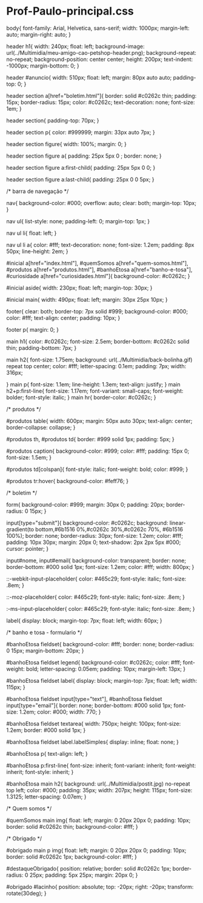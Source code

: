 # Prof-Paulo-principal.css

body{
    font-family: Arial, Helvetica, sans-serif;
    width: 1000px;
    margin-left: auto;
    margin-right: auto;
}

header h1{
    width: 240px;
    float: left;
    background-image: url(../Multimidia/meu-amigo-cao-petshop-header.png);
    background-repeat: no-repeat;
    background-position: center center;
    height: 200px;
    text-indent: -1000px;
    margin-bottom: 0;
}

header #anuncio{
    width: 510px;
    float: left;
    margin: 80px auto auto;
    padding-top: 0;
}

header section a[href="boletim.html"]{
    border: solid #c0262c thin;
    padding: 15px;
    border-radius: 15px;
    color: #c0262c;
    text-decoration: none;
    font-size: 1em;
}

header section{
    padding-top: 70px;
}

header section p{
    color: #999999;
    margin: 33px auto 7px;
}

header section figure{
    width: 100%;
    margin: 0;
}

header section figure a{
    padding: 25px 5px 0 ;
    border: none;
}

header section figure a:first-child{
    padding: 25px 5px 0 0;
}

header section figure a:last-child{
    padding: 25px 0 0 5px;
}

/* barra de navegação */

nav{
    background-color: #000;
    overflow: auto;
    clear: both;
    margin-top: 10px;
}

nav ul{
    list-style: none;
    padding-left: 0;
    margin-top: 1px;
}

nav ul li{
    float: left;
}

nav ul li a{
    color: #fff;
    text-decoration: none;
    font-size: 1.2em;
    padding: 8px 50px;
    line-height: 2em;
}

#inicial a[href="index.html"],
#quemSomos a[href="quem-somos.html"],
#produtos a[href="produtos.html"],
#banhoEtosa a[href="banho-e-tosa"],
#curiosidade a[href="curiosidades.html"]{
background-color: #c0262c;
}

#inicial aside{
    width: 230px;
    float: left;
    margin-top: 30px;
}

#inicial main{
    width: 490px;
    float: left;
    margin: 30px 25px 10px;
}

footer{
    clear: both;
    border-top: 7px solid #999;
    background-color: #000;
    color: #fff;
    text-align: center;
    padding: 10px;
}

footer p{
    margin: 0;
}

main h1{
    color: #c0262c;
    font-size: 2.5em;
    border-bottom: #c0262c solid thin;
    padding-bottom: 7px;
}

main h2{
    font-size: 1.75em;
    background: url(../Multimidia/back-bolinha.gif) repeat top center;
    color: #fff;
    letter-spacing: 0.1em;
    padding: 7px;
    width: 316px;

}
main p{
    font-size: 1.1em;
    line-height: 1.3em;
    text-align: justify;
}
main h2+p:first-line{
    font-size: 1.17em;
    font-variant: small-caps;
    font-weight: bolder;
    font-style: italic;
}
main hr{
    border-color: #c0262c;
}

/* produtos */

#produtos table{
    width: 600px;
    margin: 50px auto 30px;
    text-align: center;
    border-collapse: collapse;
}

#produtos th, #produtos td{
    border: #999 solid 1px;
    padding: 5px;
}

#produtos caption{
    background-color: #999;
    color: #fff;
    padding: 15px 0;
    font-size: 1.5em;
}

#produtos td[colspan]{
    font-style: italic;
    font-weight: bold;
    color: #999;
}

#produtos tr:hover{
    background-color: #feff76;
}

/* boletim */

form{
    background-color: #999;
    margin: 30px 0;
    padding: 20px;
    border-radius: 0 15px;
}

input[type="submit"]{
    background-color: #c0262c;
    background: linear-gradient(to bottom,#6b1516 0%,#c0262c 30%,#c0262c 70%, #6b1516 100%);
    border: none;
    border-radius: 30px;
    font-size: 1.2em;
    color: #fff;
    padding: 10px 30px;
    margin: 20px 0;
    text-shadow: 2px 2px 5px #000;
    cursor: pointer;
}

input#nome, input#email{
    background-color: transparent;
    border: none;
    border-bottom: #000 solid 1px;
    font-size: 1.2em;
    color: #fff;
    width: 800px;
}

::-webkit-input-placeholder{
    color: #465c29;
    font-style: italic;
    font-size: .8em;
}

::-moz-placeholder{
    color: #465c29;
    font-style: italic;
    font-size: .8em;
}

:-ms-input-placeholder{
    color: #465c29;
    font-style: italic;
    font-size: .8em;
}

label{
    display: block;
    margin-top: 7px;
    float: left;
    width: 60px;
}

/* banho e tosa - formulario */

#banhoEtosa fieldset{
    background-color: #fff;
    border: none;
    border-radius: 0 15px;
    margin-bottom: 20px;
}

#banhoEtosa fieldset legend{
    background-color: #c0262c;
    color: #fff;
    font-weight: bold;
    letter-spacing: 0.05em;
    padding: 10px;
    margin-left: 13px;
}

#banhoEtosa fieldset label{
    display: block;
    margin-top: 7px;
    float: left;
    width: 115px;
}

#banhoEtosa fieldset input[type="text"],
#banhoEtosa fieldset input[type="email"]{
    border: none;
    border-bottom: #000 solid 1px;
    font-size: 1.2em;
    color: #000;
    width: 770;
}

#banhoEtosa fieldset textarea{
    width: 750px;
    height: 100px;
    font-size: 1.2em;
    border: #000 solid 1px;
}

#banhoEtosa fieldset label.labelSimples{
    display: inline;
    float: none;
}

#banhoEtosa p{
    text-align: left;
}

#banhoEtosa p:first-line{
    font-size: inherit;
    font-variant: inherit;
    font-weight: inherit;
    font-style: inherit;
}

#banhoEtosa main h2{
    background: url(../Multimidia/postit.jpg)
    no-repeat top left;
    color: #000;
    padding: 35px;
    width: 207px;
    height: 115px;
    font-size: 1.3125;
    letter-spacing: 0.07em;
}

/* Quem somos */

#quemSomos main img{
    float: left;
    margin: 0 20px 20px 0;
    padding: 10px;
    border: solid #c0262c thin;
    background-color: #fff;
}

/* Obrigado */

#obrigado main p img{
    float: left;
    margin: 0 20px 20px 0;
    padding: 10px;
    border: solid #c0262c 1px;
    background-color: #fff;
}

#destaqueObrigado{
    position: relative;
    border: solid #c0262c 1px;
    border-radius: 0 25px;
    padding: 5px 25px;
    margin: 20px 0;
}

#obrigado #lacinho{
    position: absolute;
    top: -20px;
    right: -20px;
    transform: rotate(30deg);
}
